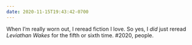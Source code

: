 ```yaml
---
date: 2020-11-15T19:43:42-0700
---
```


When I’m really worn out, I reread fiction I love. So yes, I *did* just reread <cite>Leviathan Wakes</cite> for the fifth or sixth time. #2020, people.